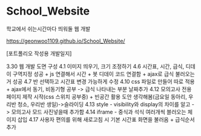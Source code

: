 # School_Website
학교에서 쉬는시간마다 띄워둘 웹 개발

https://geonwoo1109.github.io/School_Website/


[포트폴리오 작성용 개발일지]

3.30 웹 개발 도면 구성
4.1 이미지 띄우기, 크기 조정하기
4.6 시간표, 시간, 급식, 디데이 구역지정 성공 + js 연결해서 시간 + 봇 디데이 코드 연결함 + ajax로 급식 불러오는거 성공
4.7 반 선택하고 시간표 변경 가능하게 수정
4.10 css 파일로 만들어 따로 적용 + ajax에서 동기, 비동기형 공부 -> 급식 나타내는 부분 날짜추가
4.12 모의고사 전용 페이지 제작 시작(css 스위치  공부중) + 빈공간 활용 도안 생각해봄(금요일 동아리, 우리반 청소, 우리반 생일)->슬라이딩
4.13 style - visibility와 display의 차이를 알고 -> 모의고사 모드 사진넣을때 추가함
4.14 iframe - 중식과 석식 여러개씩 블러오는 체이지 삽입
4.17 사용자 편의를 위해 새로고침 시 기본 시간표 화면을 불러옴 + 급식순서 추가
